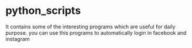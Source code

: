 # python_scripts
It contains some of the interesting programs which are useful for daily purpose.
you can use this programs to automatically login in facebook and instagram
